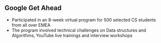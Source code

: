 ## Google Get Ahead
- Participated in an 8-week virtual program for 500 selected CS students from all over EMEA
- The program involved technical challenges on Data structures and Algorithms, YouTube live trainings and interview workshops
